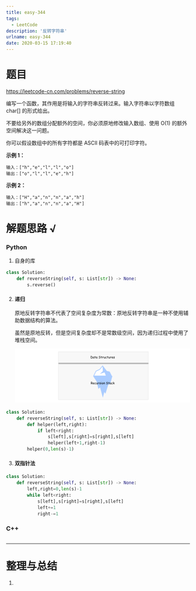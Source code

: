 ```yaml
---
title: easy-344
tags:
  - LeetCode
description: '反转字符串'
urlname: easy-344
date: 2020-03-15 17:19:40
---
```


# 题目

https://leetcode-cn.com/problems/reverse-string

编写一个函数，其作用是将输入的字符串反转过来。输入字符串以字符数组 char[] 的形式给出。

不要给另外的数组分配额外的空间，你必须原地修改输入数组、使用 O(1) 的额外空间解决这一问题。

你可以假设数组中的所有字符都是 ASCII 码表中的可打印字符。 

**示例 1：**

```
输入：["h","e","l","l","o"]
输出：["o","l","l","e","h"]
```

**示例 2：**

```
输入：["H","a","n","n","a","h"]
输出：["h","a","n","n","a","H"]
```



# 解题思路 √

### Python

1. 自身的库

```python
class Solution:
    def reverseString(self, s: List[str]) -> None:
        s.reverse()
```

2. #### 递归

   原地反转字符串不代表了空间复杂度为常数：原地反转字符串是一种不使用辅助数据结构的算法。

   虽然是原地反转，但是空间复杂度却不是常数级空间，因为递归过程中使用了堆栈空间。

   ![在这里插入图片描述](easy-344/aHR0cHM6Ly9waWMubGVldGNvZGUtY24uY29tL0ZpZ3VyZXMvMzQ0L3N0YWNrMi5wbmc.jfif)


```python
class Solution:
    def reverseString(self, s: List[str]) -> None:
        def helper(left,right):
            if left<right:
                s[left],s[right]=s[right],s[left]
                helper(left+1,right-1)
        helper(0,len(s)-1)
```

3. #### 双指针法

```python
class Solution:
    def reverseString(self, s: List[str]) -> None:
        left,right=0,len(s)-1
        while left<right:
            s[left],s[right]=s[right],s[left]
            left+=1
            right-=1
```



### C++

```cpp

```

---



# 整理与总结

1. 

